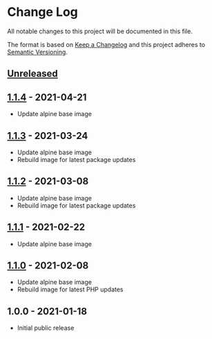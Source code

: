 # Change Log

All notable changes to this project will be documented in this file.

The format is based on [Keep a Changelog](http://keepachangelog.com/)
and this project adheres to [Semantic Versioning](http://semver.org/).

## [Unreleased]

## [1.1.4] - 2021-04-21
- Update alpine base image

## [1.1.3] - 2021-03-24
- Update alpine base image
- Rebuild image for latest package updates

## [1.1.2] - 2021-03-08
- Update alpine base image
- Rebuild image for latest package updates

## [1.1.1] - 2021-02-22
- Update alpine base image

## [1.1.0] - 2021-02-08
- Update alpine base image
- Rebuild image for latest PHP updates

## 1.0.0 - 2021-01-18

- Initial public release

[Unreleased]: https://github.com/gmitirol/alpine313-php80/compare/1.1.4...HEAD
[1.1.4]: https://github.com/gmitirol/alpine313-php80/compare/1.1.3...1.1.4
[1.1.3]: https://github.com/gmitirol/alpine313-php80/compare/1.1.2...1.1.3
[1.1.2]: https://github.com/gmitirol/alpine313-php80/compare/1.1.1...1.1.2
[1.1.1]: https://github.com/gmitirol/alpine313-php80/compare/1.1.0...1.1.1
[1.1.0]: https://github.com/gmitirol/alpine313-php80/compare/1.0.0...1.1.0
